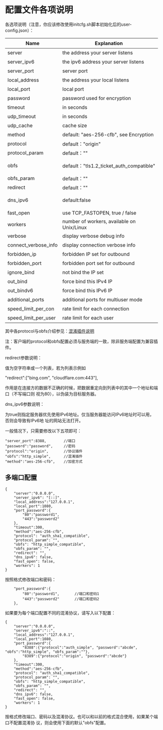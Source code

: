 # 配置文件各项说明

各选项说明（注意，你应该修改使用initcfg.sh脚本初始化后的user-config.json）：

| Name                 | Explanation                                | 中文说明                                      |
| -------------------- | ------------------------------------------ | --------------------------------------------- |
| server               | the address your server listens            | 监听地址                                      |
| server_ipv6          | the ipv6 address your server listens       | ipv6地址                                      |
| server_port          | server port                                | 监听端口                                      |
| local_address        | the address your local listens             | 本地地址                                      |
| local_port           | local port                                 | 本地端口                                      |
| password             | password used for encryption               | 密码                                          |
| timeout              | in seconds                                 | 超时时间                                      |
| udp_timeout          | in seconds                                 | UDP链超时时间                                 |
| udp_cache            | cache size                                 | UDP链缓冲区大小                               |
| method               | default: "aes-256-cfb", see Encryption     | 加密方式                                      |
| protocol             | default："origin"                          | 协议插件，默认"origin"                        |
| protocol_param       | default：""                                | 协议插件参数，默认""                          |
| obfs                 | default："tls1.2_ticket_auth_compatible"   | 混淆插件，默认"tls1.2_ticket_auth_compatible" |
| obfs_param           | default：""                                | 混淆插件参数，默认""                          |
| redirect             | default：""                                | 重定向参数，默认""                            |
| dns_ipv6             | default:false                              | 是否优先使用IPv6地址，有IPv6时可开启          |
| fast_open            | use TCP_FASTOPEN, true / false             | 快速打开(仅限linux客户端)                     |
| workers              | number of workers, available on Unix/Linux | 线程（仅限linux客户端）                       |
| verbose              | display verbose debug info                 | 显示调试信息                                  |
| connect_verbose_info | display connection verbose info            | 显示连接信息                                  |
| forbidden_ip         | forbidden IP set for outbound              | 阻止连接到此IP列表                            |
| forbidden_port       | forbidden port set for outbound            | 阻止连接到此端口列表                          |
| ignore_bind          | not bind the IP set                        | 不绑定的IP列表                                |
| out_bind             | force bind this IPv4 IP                    | 强制绑定此IPv4地址                            |
| out_bindv6           | force bind this IPv6 IP                    | 强制绑定此IPv6地址                            |
| additional_ports     | additional ports for multiuser mode        | 多用户模式下配置额外端口                      |
| speed_limit_per_con  | rate limit for each connection             | 单连接限速，单位KB                            |
| speed_limit_per_user | rate limit for each user                   | 单用户限速，单位KB                            |

其中各protocol与obfs介绍参见：[混淆插件说明](https://github.com/shadowsocksr-backup/shadowsocks-rss/wiki/obfs)

注：客户端的protocol和obfs配置必须与服务端的一致，除非服务端配置为兼容插件。

redirect参数说明：

值为空字符串或一个列表，若为列表示例如

"redirect":["bing.com", "cloudflare.com:443"],

作用是在连接方的数据不正确的时候，把数据重定向到列表中的其中一个地址和端口（不写端口则 视为80），以伪装为目标服务器。

dns_ipv6参数说明：

为true则指定服务器优先使用IPv6地址。仅当服务器能访问IPv6地址时可以用，否则会导致有IPv6地 址的网站无法打开。

一般情况下，只需要修改以下五项即可：

```
"server_port":8388,        //端口
"password":"password",     //密码
"protocol":"origin",       //协议插件
"obfs":"http_simple",      //混淆插件
"method":"aes-256-cfb",    //加密方式
```

## 多端口配置

```
{
    "server":"0.0.0.0",
    "server_ipv6": "[::]",
    "local_address":"127.0.0.1",
    "local_port":1080,
    "port_password":{
        "80":"password1",
        "443":"password2"
    },
    "timeout":300,
    "method":"aes-256-cfb",
    "protocol": "auth_sha1_compatible",
    "protocol_param": "",
    "obfs": "http_simple_compatible",
    "obfs_param": "",
    "redirect": "",
    "dns_ipv6": false,
    "fast_open": false,
    "workers": 1
}
```

按照格式修改端口和密码：

```
    "port_password":{
        "80":"password1",       //端口和密码1
        "443":"password2"       //端口和密码2
    },
```

如果要为每个端口配置不同的混淆协议，请写入以下配置：

```
{
    "server":"0.0.0.0",
    "server_ipv6":"::",
    "local_address":"127.0.0.1",
    "local_port":1080,
    "port_password":{
        "8388":{"protocol":"auth_simple", "password":"abcde", "obfs":"http_simple", "obfs_param":""},
        "8389":{"protocol":"origin", "password":"abcde"}
    },
    "timeout":300,
    "method":"aes-256-cfb",
    "protocol": "auth_sha1_compatible",
    "protocol_param": "",
    "obfs": "http_simple_compatible",
    "obfs_param": "",
    "redirect": "",
    "dns_ipv6": false,
    "fast_open": false,
    "workers": 1
}
```

按格式修改端口、密码以及混淆协议。也可以和以前的格式混合使用，如果某个端口不配置混淆协 议，则会使用下面的默认"obfs"配置。